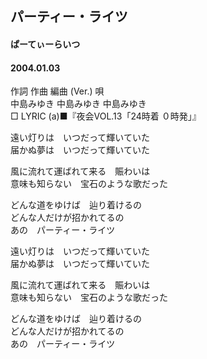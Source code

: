 ## パーティー・ライツ
#### ぱーてぃーらいつ
#### 2004.01.03


作詞  作曲  編曲 (Ver.)   唄   
中島みゆき   中島みゆき       中島みゆき   
□ LYRIC (a)■『夜会VOL.13「24時着 ０時発」』   
   
遠い灯りは　いつだって輝いていた   
届かぬ夢は　いつだって輝いていた   
   
風に流れて運ばれて来る　賑わいは   
意味も知らない　宝石のような歌だった   
   
どんな道をゆけば　辿り着けるの   
どんな人だけが招かれてるの   
あの　パーティー・ライツ   
   
遠い灯りは　いつだって輝いていた   
届かぬ夢は　いつだって輝いていた   
   
風に流れて運ばれて来る　賑わいは   
意味も知らない　宝石のような歌だった   
   
どんな道をゆけば　辿り着けるの   
どんな人だけが招かれてるの   
あの　パーティー・ライツ   
